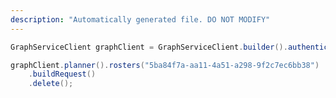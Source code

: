 ```yaml
---
description: "Automatically generated file. DO NOT MODIFY"
---
```

<!-- markdownlint-disable MD041 -->

```java
GraphServiceClient graphClient = GraphServiceClient.builder().authenticationProvider( authProvider ).buildClient();

graphClient.planner().rosters("5ba84f7a-aa11-4a51-a298-9f2c7ec6bb38")
    .buildRequest()
    .delete();
```
